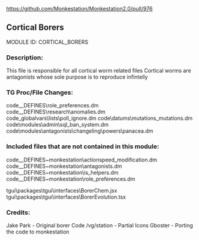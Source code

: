 https://github.com/Monkestation/Monkestation2.0/pull/976

## Cortical Borers

MODULE ID: CORTICAL_BORERS

### Description:

This file is responsible for all cortical worm related files
Cortical worms are antagonists whose sole purpose is to reproduce infintelly

### TG Proc/File Changes:

code\__DEFINES\role_preferences.dm
code\__DEFINES\research\anomalies.dm
code\_globalvars\lists\poll_ignore.dm
code\datums\mutations\_mutations.dm
code\modules\admin\sql_ban_system.dm
code\modules\antagonists\changeling\powers\panacea.dm

### Included files that are not contained in this module:

code\__DEFINES\~monkestation\actionspeed_modification.dm
code\__DEFINES\~monkestation\antagonists.dm
code\__DEFINES\~monkestation\is_helpers.dm
code\__DEFINES\~monkestation\role_preferences.dm

tgui\packages\tgui\interfaces\BorerChem.jsx
tgui\packages\tgui\interfaces\BorerEvolution.tsx

### Credits:

Jake Park - Original borer Code
/vg/station - Partial Icons
Gboster - Porting the code to monkestation
